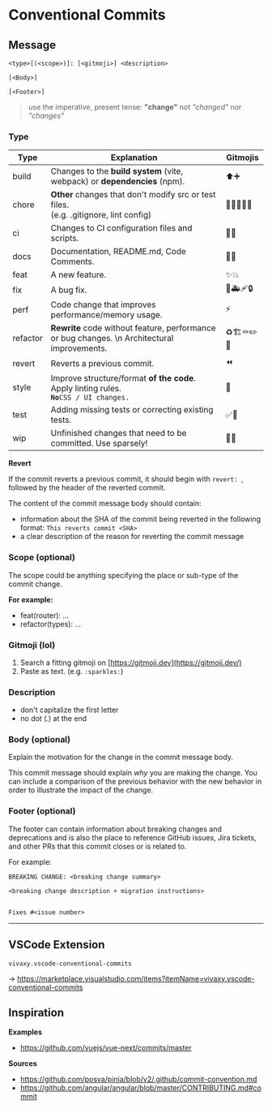 # Conventional Commits

## Message

```
<type>[(<scope>)]: [<gitmoji>] <description>

[<Body>]

[<Footer>]
```

> use the imperative, present tense: **"change"** not *"changed"* nor *"changes"*


### Type

| Type     | Explanation                                                                                     | Gitmojis |
| -------- | ----------------------------------------------------------------------------------------------- | -------- |
| build    | Changes to the **build system** (vite, webpack) or **dependencies** (npm).                      | ⬆️➕       |
| chore    | **Other** changes that don't modify src or test files. <br> (e.g. .gitignore, lint config)      | 🔧🔨🙈🔖🍱    |
| ci       | Changes to CI configuration files and scripts.                                                  | 💚👷       |
| docs     | Documentation, README.md, Code Comments.                                                        | 📝💡       |
| feat     | A new feature.                                                                                  | ✨💥       |
| fix      | A bug fix.                                                                                      | 🐛🚑️🩹🔒️     |
| perf     | Code change that improves performance/memory usage.                                             | ⚡️        |
| refactor | **Rewrite** code without feature, performance or bug changes. \n Architectural improvements.    | ♻️🏗️⚰️✏️🚚    |
| revert   | Reverts a previous commit.                                                                      | ⏪️        |
| style    | Improve structure/format **of the code**. Apply linting rules. <br> **`No`**`CSS / UI changes.` | 🎨        |
| test     | Adding missing tests or correcting existing tests.                                              | ✅🧪       |
| wip      | Unfinished changes that need to be committed. Use sparsely!                                     | 🚧💩       |


**Revert**

If the commit reverts a previous commit, it should begin with `revert: `, followed by the header of the reverted commit.


The content of the commit message body should contain:

* information about the SHA of the commit being reverted in the following format: `This reverts commit <SHA>`
* a clear description of the reason for reverting the commit message


### Scope (optional)

The scope could be anything specifying the place or sub-type of the commit change.


**For example:**

* feat(router): …
* refactor(types): …


### Gitmoji (lol)

1. Search a fitting gitmoji on [https://gitmoji.dev](https://gitmoji.dev/)
2. Paste as text. (e.g. `:sparkles:`)


### Description

* don't capitalize the first letter
* no dot (.) at the end


### Body (optional)

Explain the motivation for the change in the commit message body.

This commit message should explain *why* you are making the change. You can include a comparison of the previous behavior with the new behavior in order to illustrate the impact of the change.


### Footer (optional)

The footer can contain information about breaking changes and deprecations and is also the place to reference GitHub issues, Jira tickets, and other PRs that this commit closes or is related to.


For example:

```
BREAKING CHANGE: <breaking change summary>

<breaking change description + migration instructions>


Fixes #<issue number>
```

<hr>

## VSCode Extension

`vivaxy.vscode-conventional-commits`

→ <https://marketplace.visualstudio.com/items?itemName=vivaxy.vscode-conventional-commits>

## Inspiration

**Examples**

* <https://github.com/vuejs/vue-next/commits/master>


**Sources**

* <https://github.com/posva/pinia/blob/v2/.github/commit-convention.md>
* <https://github.com/angular/angular/blob/master/CONTRIBUTING.md#commit>


